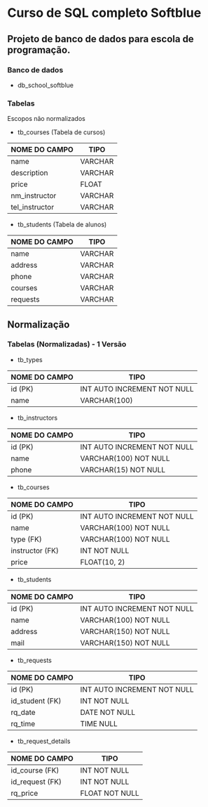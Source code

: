 # Curso de SQL completo Softblue

## Projeto de banco de dados para escola de programação.

### Banco de dados

- db_school_softblue

### Tabelas

Escopos não normalizados

- tb_courses (Tabela de cursos)

NOME DO CAMPO  | TIPO
-------------- | ------
name           | VARCHAR
description    | VARCHAR
price          | FLOAT
nm_instructor  | VARCHAR
tel_instructor | VARCHAR


- tb_students (Tabela de alunos)

NOME DO CAMPO      | TIPO
------------------ | --------
name               | VARCHAR
address            | VARCHAR
phone              | VARCHAR
courses            | VARCHAR
requests           | VARCHAR


## Normalização

### Tabelas (Normalizadas) - 1 Versão

- tb_types 

NOME DO CAMPO   | TIPO 
--------------- | -------
id (PK)         | INT AUTO INCREMENT NOT NULL
name            | VARCHAR(100)

- tb_instructors

NOME DO CAMPO   | TIPO
--------------- | -----
id (PK)         | INT AUTO INCREMENT NOT NULL
name            | VARCHAR(100) NOT NULL
phone           | VARCHAR(15) NOT NULL

- tb_courses
  
NOME DO CAMPO   | TIPO  
--------------- | ------
id (PK)         | INT AUTO INCREMENT NOT NULL
name            | VARCHAR(100) NOT NULL
type (FK)       | VARCHAR(100) NOT NULL
instructor (FK) | INT NOT NULL 
price           | FLOAT(10, 2)

- tb_students

NOME DO CAMPO   | TIPO 
--------------- | ------
id (PK)         | INT AUTO INCREMENT NOT NULL
name            | VARCHAR(100) NOT NULL
address         | VARCHAR(150) NOT NULL
mail            | VARCHAR(150) NOT NULL


- tb_requests

NOME DO CAMPO    | TIPO 
---------------- | -----
id (PK)          | INT AUTO INCREMENT NOT NULL
id_student (FK)  | INT NOT NULL
rq_date          | DATE NOT NULL
rq_time          | TIME NULL

- tb_request_details

NOME DO CAMPO       | TIPO
------------------- | -----
id_course (FK)      | INT NOT NULL
id_request (FK)     | INT NOT NULL
rq_price            | FLOAT NOT NULL



